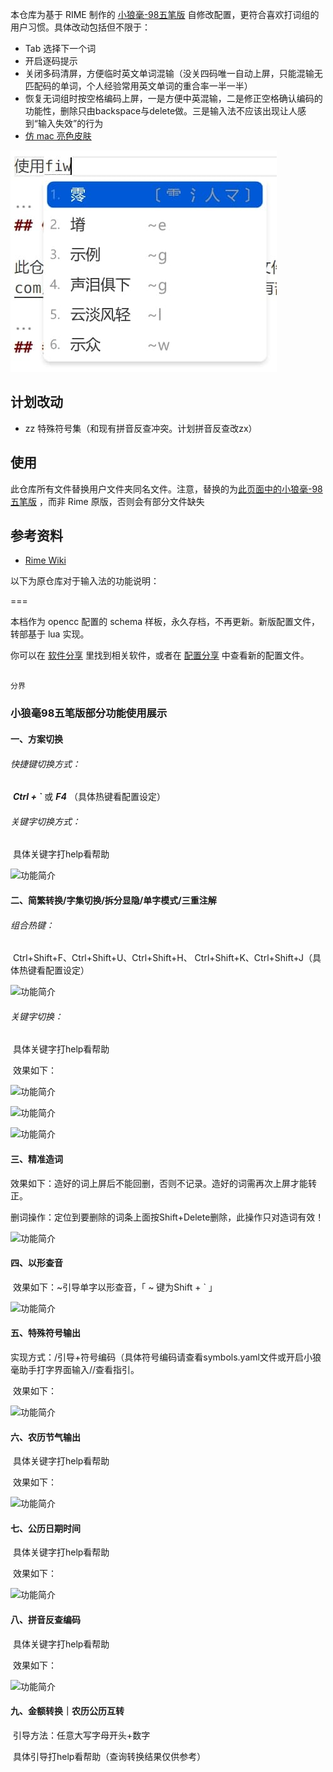 本仓库为基于 RIME 制作的 [小狼毫-98五笔版](http://98wb.ysepan.com/) 自修改配置，更符合喜欢打词组的用户习惯。具体改动包括但不限于：

- Tab 选择下一个词
- 开启逐码提示
- 关闭多码清屏，方便临时英文单词混输（没关四码唯一自动上屏，只能混输无匹配码的单词，个人经验常用英文单词的重合率一半一半）
- 恢复无词组时按空格编码上屏，一是方便中英混输，二是修正空格确认编码的功能性，删除只由backspace与delete做。三是输入法不应该出现让人感到“输入失效”的行为
- [仿 mac 亮色皮肤](https://github.com/NavisLab/rime-pifu)

![Rime 98Wubi](https://raw.githubusercontent.com/Sansui233/98wubi/master/Rime-98wubi-custom.jpg)

## 计划改动

- zz 特殊符号集（和现有拼音反查冲突。计划拼音反查改zx）

## 使用

此仓库所有文件替换用户文件夹同名文件。注意，替换的为[此页面中的小狼毫-98五笔版](http://98wb.ysepan.com/) ，而非 Rime 原版，否则会有部分文件缺失



## 参考资料

- [Rime Wiki](https://github.com/rime/home/wiki/CustomizationGuide#%E7%A9%BA%E7%A2%BC%E6%99%82%E6%8C%89%E7%A9%BA%E6%A0%BC%E9%8D%B5%E6%B8%85%E7%A9%BA%E8%BC%B8%E5%85%A5%E7%A2%BC)

以下为原仓库对于输入法的功能说明：

===

本档作为 opencc 配置的 schema 样板，永久存档，不再更新。新版配置文件，转部基于 lua 实现。

你可以在 [软件分享](https://github.com/yanhuacuo/98wubi-tables/tree/master/%E8%BE%93%E5%85%A5%E6%B3%95%E8%BD%AF%E4%BB%B6) 里找到相关软件，或者在 [配置分享](https://github.com/yanhuacuo/98wubi-weasel) 中查看新的配置文件。

````````````````````````````````

分界

`````````````````````````````````


### 小狼毫98五笔版部分功能使用展示

#### 一、方案切换

###### 快捷键切换方式：

​	 ***Ctrl + `*** 或 ***F4*** （具体热键看配置设定）

###### 	关键字切换方式：	

​	具体关键字打help看帮助

![功能简介](https://gitee.com/wubi98/weasel-98wb/raw/master/pic/01.png)

#### 二、简繁转换/字集切换/拆分显隐/单字模式/三重注解

###### 	组合热键：

​		Ctrl+Shift+F、Ctrl+Shift+U、Ctrl+Shift+H、	Ctrl+Shift+K、Ctrl+Shift+J（具体热键看配置设定）

![功能简介](https://gitee.com/wubi98/weasel-98wb/raw/master/pic/02.gif)

######	关键字切换：

​		具体关键字打help看帮助

​		效果如下：

![功能简介](https://gitee.com/wubi98/weasel-98wb/raw/master/pic/03-1.png)

![功能简介](https://gitee.com/wubi98/weasel-98wb/raw/master/pic/03-2.png)

![功能简介](https://gitee.com/wubi98/weasel-98wb/raw/master/pic/03-3.png)

#### 三、精准造词

​	效果如下：造好的词上屏后不能回删，否则不记录。造好的词需再次上屏才能转正。

​	删词操作：定位到要删除的词条上面按Shift+Delete删除，此操作只对造词有效！

![功能简介](https://gitee.com/wubi98/weasel-98wb/raw/master/pic/%E7%B2%BE%E5%87%86%E9%80%A0%E8%AF%8D.gif)

#### 四、以形查音

​	效果如下：~引导单字以形查音，「 ~ 键为Shift + ` 」

![功能简介](https://gitee.com/wubi98/weasel-98wb/raw/master/pic/%E4%BB%A5%E5%BD%A2%E6%9F%A5%E9%9F%B3.gif)

#### 五、特殊符号输出

​	实现方式：/引导+符号编码（具体符号编码请查看symbols.yaml文件或开启小狼毫助手打字界面输入//查看指引。

​	效果如下：

![功能简介](https://gitee.com/wubi98/weasel-98wb/raw/master/pic/%E7%AC%A6%E5%8F%B7.gif)

#### 六、农历节气输出

​		具体关键字打help看帮助

​		效果如下：

![功能简介](https://gitee.com/wubi98/weasel-98wb/raw/master/pic/%E8%8A%82%E6%B0%94.png)

#### 七、公历日期时间

​		具体关键字打help看帮助

​		效果如下：

![功能简介](https://gitee.com/wubi98/weasel-98wb/raw/master/pic/%E6%97%B6%E9%97%B4.png)

#### 八、拼音反查编码

​		具体关键字打help看帮助

​		效果如下：

![功能简介](https://gitee.com/wubi98/weasel-98wb/raw/master/pic/%E6%8B%BC%E9%9F%B30.gif)

#### 九、金额转换｜农历公历互转

​		引导方法：任意大写字母开头+数字

​		具体引导打help看帮助（查询转换结果仅供参考）
